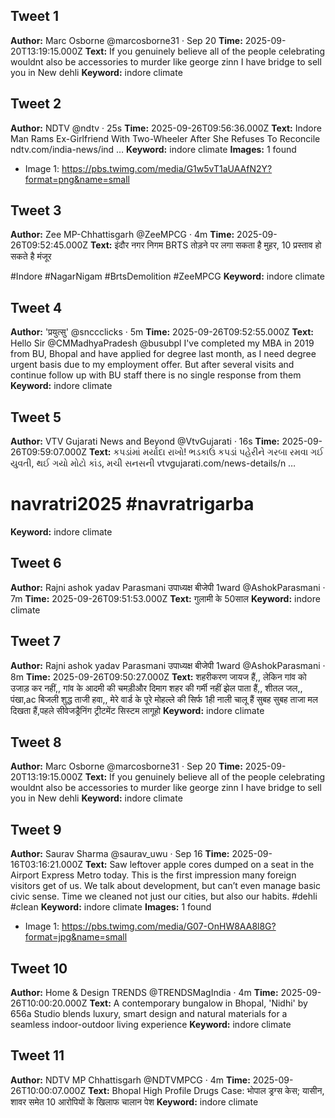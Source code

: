 ## Tweet 1
**Author:** Marc Osborne
@marcosborne31
·
Sep 20
**Time:** 2025-09-20T13:19:15.000Z
**Text:** If you genuinely believe all of the people celebrating wouldnt also be accessories to murder like george zinn I have bridge to sell you in New dehli
**Keyword:** indore climate

## Tweet 2
**Author:** NDTV
@ndtv
·
25s
**Time:** 2025-09-26T09:56:36.000Z
**Text:** Indore Man Rams Ex-Girlfriend With Two-Wheeler After She Refuses To Reconcile 
ndtv.com/india-news/ind
…
**Keyword:** indore climate
**Images:** 1 found
  - Image 1: https://pbs.twimg.com/media/G1w5vT1aUAAfN2Y?format=png&name=small

## Tweet 3
**Author:** Zee MP-Chhattisgarh
@ZeeMPCG
·
4m
**Time:** 2025-09-26T09:52:45.000Z
**Text:** इंदौर नगर निगम BRTS तोड़ने पर लगा सकता है मुहर, 10 प्रस्ताव हो सकते है मंजूर

#Indore #NagarNigam #BrtsDemolition #ZeeMPCG
**Keyword:** indore climate

## Tweet 4
**Author:** 'प्रयुत्सु'
@snccclicks
·
5m
**Time:** 2025-09-26T09:52:55.000Z
**Text:** Hello Sir 
@CMMadhyaPradesh
 @busubpl
 I've completed my MBA in 2019 from BU, Bhopal and have applied for degree last month, as I need degree urgent basis due to my employment offer. But after several visits and continue follow up with BU staff there is no single response from them
**Keyword:** indore climate

## Tweet 5
**Author:** VTV Gujarati News and Beyond
@VtvGujarati
·
16s
**Time:** 2025-09-26T09:59:07.000Z
**Text:** કપડાંમાં મર્યાદા રાખો! ભડકાઉ કપડાં પહેરીને ગરબા રમવા ગઈ યુવતી, થઈ ગયો મોટો કાંડ, મચી સનસની 
vtvgujarati.com/news-details/n
…

# navratri2025 #navratrigarba
**Keyword:** indore climate

## Tweet 6
**Author:** Rajni ashok yadav Parasmani उपाध्यक्ष बीजेपी 1ward
@AshokParasmani
·
7m
**Time:** 2025-09-26T09:51:53.000Z
**Text:** गुलामी के 50साल
**Keyword:** indore climate

## Tweet 7
**Author:** Rajni ashok yadav Parasmani उपाध्यक्ष बीजेपी 1ward
@AshokParasmani
·
8m
**Time:** 2025-09-26T09:50:27.000Z
**Text:** शहरीकरण जायज हैं,, लेकिन गांव को उजाड़ कर नहीं,, गांव के आदमी की चमड़ीऔर दिमाग शहर की गर्मी नहीं झेल पाता हैं,, शीतल जल,, पंखा,ac बिजली शुद्ध ताजी हवा,, मेरे वार्ड के पूरे मोहल्ले की सिर्फ 1ही नाली चालू हैं सुबह सुबह ताजा मल दिखता हैं,पहले सीवेजड्रैनिंग ट्रीटमेंट सिस्टम लागूहो
**Keyword:** indore climate

## Tweet 8
**Author:** Marc Osborne
@marcosborne31
·
Sep 20
**Time:** 2025-09-20T13:19:15.000Z
**Text:** If you genuinely believe all of the people celebrating wouldnt also be accessories to murder like george zinn I have bridge to sell you in New dehli
**Keyword:** indore climate

## Tweet 9
**Author:** Saurav Sharma
@saurav_uwu
·
Sep 16
**Time:** 2025-09-16T03:16:21.000Z
**Text:** Saw leftover apple cores dumped on a seat in the Airport Express Metro today. This is the first impression many foreign visitors get of us. We talk about development, but can’t even manage basic civic sense. Time we cleaned not just our cities, but also our habits. #dehli #clean
**Keyword:** indore climate
**Images:** 1 found
  - Image 1: https://pbs.twimg.com/media/G07-OnHW8AA8l8G?format=jpg&name=small

## Tweet 10
**Author:** Home & Design TRENDS
@TRENDSMagIndia
·
4m
**Time:** 2025-09-26T10:00:20.000Z
**Text:** A contemporary bungalow in Bhopal, 'Nidhi' by 656a Studio blends luxury, smart design and natural materials for a seamless indoor-outdoor living experience
**Keyword:** indore climate

## Tweet 11
**Author:** NDTV MP Chhattisgarh
@NDTVMPCG
·
4m
**Time:** 2025-09-26T10:00:07.000Z
**Text:** Bhopal High Profile Drugs Case: भोपाल ड्रग्स केस; यासीन, शावर समेत 10 आरोपियों के खिलाफ चालान पेश
**Keyword:** indore climate


